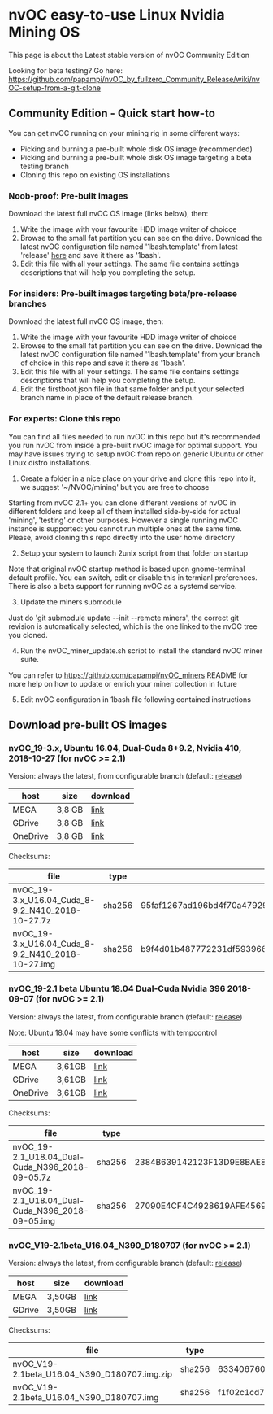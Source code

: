 # nvOC easy-to-use Linux Nvidia Mining OS
This page is about the Latest stable version of nvOC Community Edition

Looking for beta testing? Go here: https://github.com/papampi/nvOC_by_fullzero_Community_Release/wiki/nvOC-setup-from-a-git-clone

## Community Edition - Quick start how-to
You can get nvOC running on your mining rig in some different ways:
- Picking and burning a pre-built whole disk OS image (recommended)
- Picking and burning a pre-built whole disk OS image targeting a beta testing branch
- Cloning this repo on existing OS installations

### Noob-proof: Pre-built images
Download the latest full nvOC OS image (links below), then:
1. Write the image with your favourite HDD image writer of choicce
2. Browse to the small fat partition you can see on the drive. Download the latest nvOC configuration file named '1bash.template' from latest 'release' [here](https://raw.githubusercontent.com/papampi/nvOC_by_fullzero_Community_Release/release/1bash.template) and save it there as '1bash'.
3. Edit this file with all your settings. The same file contains settings descriptions that will help you completing the setup.

### For insiders: Pre-built images targeting beta/pre-release branches
Download the latest full nvOC OS image, then:
1. Write the image with your favourite HDD image writer of choicce
2. Browse to the small fat partition you can see on the drive. Download the latest nvOC configuration file named '1bash.template' from your branch of choice in this repo and save it there as '1bash'.
3. Edit this file with all your settings. The same file contains settings descriptions that will help you completing the setup.
4. Edit the firstboot.json file in that same folder and put your selected branch name in place of the default release branch.

### For experts: Clone this repo
You can find all files needed to run nvOC in this repo but it's recommended you run nvOC from inside a pre-built nvOC image for optimal support. You may have issues trying to setup nvOC from repo on generic Ubuntu or other Linux distro installations.
1. Create a folder in a nice place on your drive and clone this repo into it, we suggest '~/NVOC/mining' but you are free to choose

Starting from nvOC 2.1+ you can clone different versions of nvOC in different folders and keep all of them installed side-by-side for actual 'mining', 'testing' or other purposes. However a single running nvOC instance is supported: you cannot run multiple ones at the same time. Please, avoid cloning this repo directly into the user home directory

2. Setup your system to launch 2unix script from that folder on startup

Note that original nvOC startup method is based upon gnome-terminal default profile. You can switch, edit or disable this in termianl preferences. There is also a beta support for running nvOC as a systemd service.

3. Update the miners submodule

Just do 'git submodule update --init --remote miners', the correct git revision is automatically selected, which is the one linked to the nvOC tree you cloned.

4. Run the nvOC_miner_update.sh script to install the standard nvOC miner suite.

You can refer to https://github.com/papampi/nvOC_miners README for more help on how to update or enrich your miner collection in future

5. Edit nvOC configuration in 1bash file following contained instructions

## Download pre-built OS images

### nvOC_19-3.x, Ubuntu 16.04, Dual-Cuda 8+9.2, Nvidia 410, 2018-10-27 (for nvOC >= 2.1)
Version: always the latest, from configurable branch (default: [release](https://github.com/papampi/nvOC_by_fullzero_Community_Release/tree/release))

| host | size   | download                                                                       |
|------|--------|--------------------------------------------------------------------------------|
| MEGA | 3,8 GB | [link](https://mega.nz/#!VYl0yIab!TWctArrWrr2euuHRm2C8lgAE7COYAvTWwWRmdiAQNsE) |
| GDrive | 3,8 GB | [link](https://drive.google.com/file/d/1-NbKJBOYJwVA3iqnbVY1pRs0wPr5Gc-X/view?usp=drivesd)  |
| OneDrive | 3,8 GB | [link](https://polimi365-my.sharepoint.com/:u:/g/personal/10434559_polimi_it/EQruOF1Zu0ZNqPvaA68818MB-EFQGivU_zCBTCHD5j_N6g?e=WKBYsC)|

Checksums:

| file                                                 | type   | value                                                            |
|------------------------------------------------------|--------|------------------------------------------------------------------|
| nvOC_19-3.x_U16.04_Cuda_8-9.2_N410_2018-10-27.7z      | sha256 | 95faf1267ad196bd4f70a47929f0a1b32e7bc9b7095879a0e87ad44c2dd9650f |
| nvOC_19-3.x_U16.04_Cuda_8-9.2_N410_2018-10-27.img    | sha256 | b9f4d01b487772231df593966c5e5e4368ed881a4112d7c6708f60de3660b1d6 |


### nvOC_19-2.1 beta Ubuntu 18.04 Dual-Cuda Nvidia 396 2018-09-07 (for nvOC >= 2.1)
Version: always the latest, from configurable branch (default: [release](https://github.com/papampi/nvOC_by_fullzero_Community_Release/tree/release))

Note: Ubuntu 18.04 may have some conflicts with tempcontrol

| host | size   | download                                                                       |
|------|--------|--------------------------------------------------------------------------------|
| MEGA | 3,61GB | [link](https://mega.nz/#!BFthBShR!88rChE-cQRJM30n021x9HTGJjFav8VPTuTUci4KXHXM) |
| GDrive | 3,61GB | [link](https://drive.google.com/open?id=1Gl_h8aGGNzC-XXhmEHavHWJXfKFMU90R)   |
| OneDrive | 3,61GB | [link](https://bit.ly/2Qjqr33)                                             |

Checksums:

| file                                                 | type   | value                                                            |
|------------------------------------------------------|--------|------------------------------------------------------------------|
| nvOC_19-2.1_U18.04_Dual-Cuda_N396_2018-09-05.7z      | sha256 | 2384B639142123F13D9E8BAE834F248A293F4F7142B05D5CBF55FBE2DBCB6903 |
| nvOC_19-2.1_U18.04_Dual-Cuda_N396_2018-09-05.img     | sha256 | 27090E4CF4C4928619AFE456995870F9FAC0996F7876B7791898BD18F2B21D00 |


### nvOC_V19-2.1beta_U16.04_N390_D180707 (for nvOC >= 2.1)
Version: always the latest, from configurable branch (default: [release](https://github.com/papampi/nvOC_by_fullzero_Community_Release/tree/release))

| host | size   | download                                                                       |
|------|--------|--------------------------------------------------------------------------------|
| MEGA | 3,50GB | [link](https://mega.nz/#!od1HGYjZ!kMp4ihj2TK81hNz6GkBR1--UkPhNf-JmdGHHEeDw3Ig) |
| GDrive | 3,50GB | [link](https://drive.google.com/folderview?id=1B0G83ZQm6a7-5irzBSo7YrYyk353HtIg) |

Checksums:

| file                                         | type   | value                                                            |
|----------------------------------------------|--------|------------------------------------------------------------------|
| nvOC_V19-2.1beta_U16.04_N390_D180707.img.zip | sha256 | 6334067606176ed90191b3e4980b21102d14a9c8f14ec63508669d1cb27d6e33 |
| nvOC_V19-2.1beta_U16.04_N390_D180707.img     | sha256 | f1f02c1cd704d3a33c954f64c5b6856f3a75612243b68d66da2fc9acd7bea8a5 |

